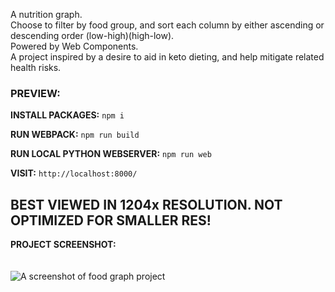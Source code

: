 A nutrition graph.<br/>
Choose to filter by food group, and sort each column by either ascending or descending order (low-high)(high-low).<br/>
Powered by Web Components.<br/>
A project inspired by a desire to aid in keto dieting, and help mitigate related health risks.<br/>

### PREVIEW:

**INSTALL PACKAGES:**
```npm i```

**RUN WEBPACK:**
```npm run build```

**RUN LOCAL PYTHON WEBSERVER:**
```npm run web```

**VISIT:**
```http://localhost:8000/```

## BEST VIEWED IN 1204x RESOLUTION. NOT OPTIMIZED FOR SMALLER RES!

**PROJECT SCREENSHOT:**<br/><br/><br/>
<img src="../../blob/main/project-ss.png" alt="A screenshot of food graph project" />
